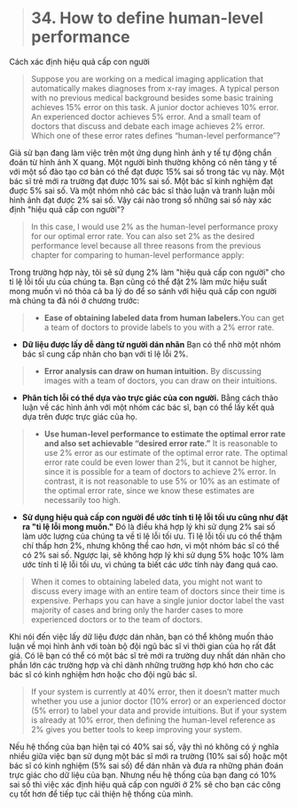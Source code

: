 > # 34. How to define human-level performance

Cách xác định hiệu quả cấp con người

> Suppose you are working on a medical imaging application that automatically makes diagnoses from x-ray images. A typical person with no previous medical background besides some basic training achieves 15% error on this task. A junior doctor achieves 10% error. An experienced doctor achieves 5% error. And a small team of doctors that discuss and debate each image achieves 2% error. Which one of these error rates defines “human-level performance”?

Giả sử bạn đang làm việc trên một ứng dụng hình ảnh y tế tự động chẩn đoán từ hình ảnh X quang. Một người bình thường không có nên tảng y tế với một số đào tạo cơ bản có thể đạt được 15% sai số trong tác vụ này. Một bác sĩ trẻ mới ra trường đạt được 10% sai số. Một bác sĩ kinh nghiệm đạt đuợc 5% sai số. Và một nhóm nhỏ các bác sĩ thảo luận và tranh luận mỗi hình ảnh đạt được 2% sai số. Vậy cái nào trong số những sai số này xác định "hiệu quả cấp con người"?

> In this case, I would use 2% as the human-level performance proxy for our optimal error rate. You can also set 2% as the desired performance level because all three reasons from the previous chapter for comparing to human-level performance apply:

Trong trường hợp này, tôi sẽ sử dụng 2% làm "hiệu quả cấp con người" cho tỉ lệ lỗi tối ưu của chúng ta. Bạn cũng có thể đặt 2% làm mức hiệu suất mong muốn vì nó thỏa cả ba lý do để so sánh với hiệu quả cấp con người mà chúng ta đã nói ở chương trước:

> * **Ease of obtaining labeled data from human labelers.​** You can get a team of doctors to provide labels to you with a 2% error rate.

* **Dữ liệu được lấy dễ dàng từ người dán nhãn** Bạn có thể nhờ một nhóm bác sĩ cung cấp nhãn cho bạn với tỉ lệ lỗi 2%.

> * **Error analysis can draw on human intuition.** ​By discussing images with a team of doctors, you can draw on their intuitions.

* **Phân tích lỗi có thể dựa vào trực giác của con người.** Bằng cách thảo luận về các hình ảnh với một nhóm các bác sĩ, bạn có thể lấy kết quả dựa trên được trực giác của họ.


> * **Use human-level performance to estimate the optimal error rate and also set achievable “desired error rate.”​** It is reasonable to use 2% error as our estimate of the optimal error rate. The optimal error rate could be even lower than 2%, but it cannot be higher, since it is possible for a team of doctors to achieve 2% error. In contrast, it is not reasonable to use 5% or 10% as an estimate of the optimal error rate, since we know these estimates are necessarily too high.

* **Sử dụng hiệu quả cấp con người để ước tính tỉ lệ lỗi tối ưu cũng như đặt ra "tỉ lệ lỗi mong muốn."​** Đó là điều khá hợp lý khi sử dụng 2% sai số làm ước lượng của chúng ta về tỉ lệ lỗi tối ưu. Tỉ lệ lỗi tối ưu có thể thậm chí thấp hơn 2%, nhưng không thể cao hơn, vì một nhóm bác sĩ có thể có 2% sai số. Ngược lại, sẽ không hợp lý khi sử dụng 5% hoặc 10% làm ước tính tỉ lệ lỗi tối ưu, vì chúng ta biết các ước tính này đang quá cao.

> When it comes to obtaining labeled data, you might not want to discuss every image with an entire team of doctors since their time is expensive. Perhaps you can have a single junior doctor label the vast majority of cases and bring only the harder cases to more experienced doctors or to the team of doctors.

Khi nói đến việc lấy dữ liệu được dán nhãn, bạn có thể không muốn thảo luận về mọi hình ảnh với toàn bộ đội ngũ bác sĩ vì thời gian của họ rất đắt giá. Có lẽ bạn có thể có một bác sĩ trẻ mới ra trường duy nhất dán nhãn cho phần lớn các trường hợp và chỉ dành những trường hợp khó hơn cho các bác sĩ có kinh nghiệm hơn hoặc cho đội ngũ bác sĩ.


> If your system is currently at 40% error, then it doesn’t matter much whether you use a junior doctor (10% error) or an experienced doctor (5% error) to label your data and provide intuitions. But if your system is already at 10% error, then defining the human-level reference as 2% gives you better tools to keep improving your system.

Nếu hệ thống của bạn hiện tại có 40% sai số, vậy thì nó không có ý nghĩa nhiều giữa việc bạn sử dụng một bác sĩ mới ra trường (10% sai số) hoặc một bác sĩ có kinh nghiệm (5% sai số) để dán nhãn và đưa ra những phán đoán trực giác cho dữ liệu của bạn. Nhưng nếu hệ thống của bạn đang có 10% sai số thì việc xác định hiệu quả cấp con người ở 2% sẽ cho bạn các công cụ tốt hơn để tiếp tục cải thiện hệ thống của mình.
